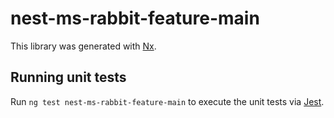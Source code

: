 # nest-ms-rabbit-feature-main

This library was generated with [Nx](https://nx.dev).

## Running unit tests

Run `ng test nest-ms-rabbit-feature-main` to execute the unit tests via [Jest](https://jestjs.io).
